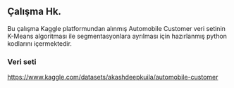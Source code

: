 ## Çalışma Hk.
Bu çalışma Kaggle platformundan alınmış Automobile Customer veri setinin 
K-Means algoritması ile segmentasyonlara ayrılması için hazırlanmış python kodlarını içermektedir.

### Veri seti
https://www.kaggle.com/datasets/akashdeepkuila/automobile-customer
